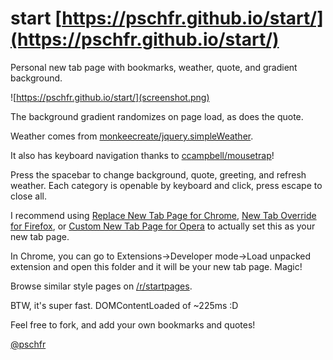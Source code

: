 # start [https://pschfr.github.io/start/](https://pschfr.github.io/start/)
Personal new tab page with bookmarks, weather, quote, and gradient background.

![https://pschfr.github.io/start/](screenshot.png)

The background gradient randomizes on page load, as does the quote.

Weather comes from [monkeecreate/jquery.simpleWeather](https://github.com/monkeecreate/jquery.simpleWeather).

It also has keyboard navigation thanks to [ccampbell/mousetrap](https://github.com/ccampbell/mousetrap)!

Press the spacebar to change background, quote, greeting, and refresh weather. Each category is openable by keyboard and click, press escape to close all.

I recommend using [Replace New Tab Page for Chrome](https://chrome.google.com/webstore/detail/replace-new-tab-page/cnkhddihkmmiiclaipbaaelfojkmlkja), [New Tab Override for Firefox](https://addons.mozilla.org/en-US/firefox/addon/new-tab-override/), or [Custom New Tab Page for Opera](https://addons.opera.com/en/extensions/details/custom-new-tab-page/) to actually set this as your new tab page.

In Chrome, you can go to Extensions->Developer mode->Load unpacked extension and open this folder and it will be your new tab page. Magic!

Browse similar style pages on [/r/startpages](https://reddit.com/r/startpages).

BTW, it's super fast. DOMContentLoaded of ~225ms :D

Feel free to fork, and add your own bookmarks and quotes!

[@pschfr](http://twitter.com/pschfr)

